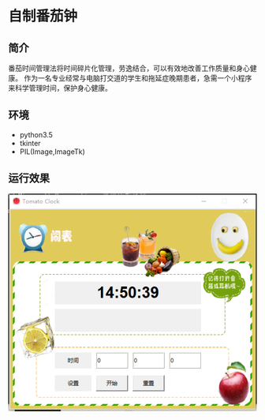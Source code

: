 # 自制番茄钟
## 简介
番茄时间管理法将时间碎片化管理，劳逸结合，可以有效地改善工作质量和身心健康。
作为一名专业经常与电脑打交道的学生和拖延症晚期患者，急需一个小程序来科学管理时间，保护身心健康。
## 环境
* python3.5
* tkinter
* PIL(Image,ImageTk)
## 运行效果
![效果](effort.png)